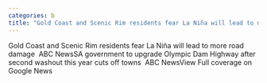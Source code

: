 ```yaml
---
categories: b
title: "Gold Coast and Scenic Rim residents fear La Niña will lead to more road damage  ABC News"
---
```

Gold Coast and Scenic Rim residents fear La Niña will lead to more road damage&nbsp;&nbsp;ABC NewsSA government to upgrade Olympic Dam Highway after second washout this year cuts off towns&nbsp;&nbsp;ABC NewsView Full coverage on Google News